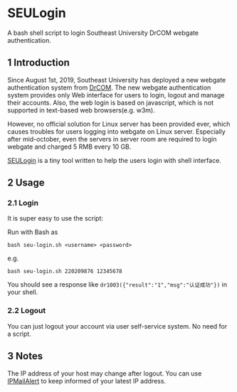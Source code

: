 # SEULogin
A bash shell script to login Southeast University DrCOM webgate authentication.

## 1  Introduction

Since August 1st, 2019, Southeast University has deployed a new webgate authentication system from [DrCOM]( http://www.drcom.com.cn/ ). The new webgate authentication system provides only Web interface for users to login, logout and manage their accounts. Also, the web login is based on javascript, which is not supported in text-based web browsers(e.g. w3m).

However, no official solution for Linux server has been provided ever, which causes troubles for users logging into webgate on Linux server. Especially after mid-october, even the servers in server room are required to login webgate and charged 5 RMB every 10 GB.

[SEULogin](https://github.com/HearyShen/SEULogin) is a tiny tool written to help the users login with shell interface.

## 2  Usage

### 2.1  Login

It is super easy to use the script:

Run with Bash as

```
bash seu-login.sh <username> <password>
```

e.g. 

```
bash seu-login.sh 220209876 12345678
```

You should see a response like `dr1003({"result":"1","msg":"认证成功"})` in your shell.

### 2.2  Logout

You can just logout your account via user self-service system. No need for a script.

## 3  Notes

The IP address of your host may change after logout. You can use [IPMailAlert](https://github.com/HearyShen/IPMailAlert) to keep informed of your latest IP address.
